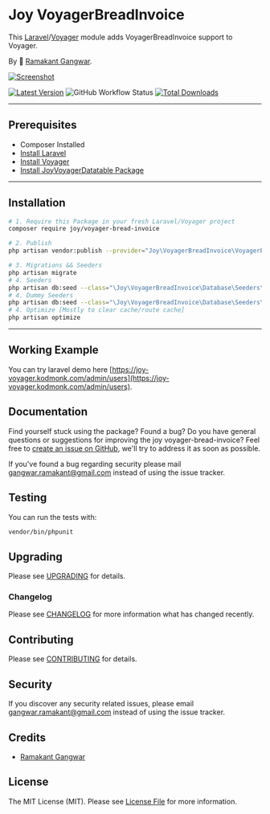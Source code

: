 # Joy VoyagerBreadInvoice

This [Laravel](https://laravel.com/)/[Voyager](https://voyager.devdojo.com/) module adds VoyagerBreadInvoice support to Voyager.

By 🐼 [Ramakant Gangwar](https://github.com/rxcod9).

[![Screenshot](https://raw.githubusercontent.com/rxcod9/joy-voyager-bread-invoice/main/cover.jpg)](https://joy-voyager.kodmonk.com/)

[![Latest Version](https://img.shields.io/github/v/release/rxcod9/joy-voyager-bread-invoice?style=flat-square)](https://github.com/rxcod9/joy-voyager-bread-invoice/releases)
![GitHub Workflow Status](https://img.shields.io/github/actions/workflow/status/rxcod9/joy-voyager-bread-invoice/run-tests.yml?branch=main&label=tests)
[![Total Downloads](https://img.shields.io/packagist/dt/joy/voyager-bread-invoice.svg?style=flat-square)](https://packagist.org/packages/joy/voyager-bread-invoice)

---

## Prerequisites

*   Composer Installed
*   [Install Laravel](https://laravel.com/docs/installation)
*   [Install Voyager](https://github.com/the-control-group/voyager)
*   [Install JoyVoyagerDatatable Package](https://github.com/rxcod9/joy-voyager-datatable)

---

## Installation

```bash
# 1. Require this Package in your fresh Laravel/Voyager project
composer require joy/voyager-bread-invoice

# 2. Publish
php artisan vendor:publish --provider="Joy\VoyagerBreadInvoice\VoyagerBreadInvoiceServiceProvider" --force

# 3. Migrations && Seeders
php artisan migrate
# 4. Seeders
php artisan db:seed --class="\Joy\VoyagerBreadInvoice\Database\Seeders\VoyagerDatabaseSeeder" --force
# 4. Dummy Seeders
php artisan db:seed --class="\Joy\VoyagerBreadInvoice\Database\Seeders\VoyagerDummyDatabaseSeeder" --force
# 4. Optimize [Mostly to clear cache/route cache]
php artisan optimize
```

---


## Working Example

You can try laravel demo here [https://joy-voyager.kodmonk.com/admin/users](https://joy-voyager.kodmonk.com/admin/users).

## Documentation

Find yourself stuck using the package? Found a bug? Do you have general questions or suggestions for improving the joy voyager-bread-invoice? Feel free to [create an issue on GitHub](https://github.com/rxcod9/joy-voyager-bread-invoice/issues), we'll try to address it as soon as possible.

If you've found a bug regarding security please mail [gangwar.ramakant@gmail.com](mailto:gangwar.ramakant@gmail.com) instead of using the issue tracker.

## Testing

You can run the tests with:

```bash
vendor/bin/phpunit
```

## Upgrading

Please see [UPGRADING](UPGRADING.md) for details.

### Changelog

Please see [CHANGELOG](CHANGELOG.md) for more information what has changed recently.

## Contributing

Please see [CONTRIBUTING](CONTRIBUTING.md) for details.

## Security

If you discover any security related issues, please email [gangwar.ramakant@gmail.com](mailto:gangwar.ramakant@gmail.com) instead of using the issue tracker.

## Credits

- [Ramakant Gangwar](https://github.com/rxcod9)

## License

The MIT License (MIT). Please see [License File](LICENSE.md) for more information.
